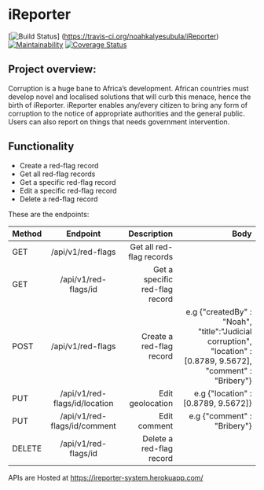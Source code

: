 # iReporter

[![Build Status](https://travis-ci.org/noahkalyesubula/iReporter.svg?branch=develop)] (https://travis-ci.org/noahkalyesubula/iReporter) [![Maintainability](https://api.codeclimate.com/v1/badges/686f37edfc20a7c0d374/maintainability)](https://codeclimate.com/github/noahkalyesubula/iReporter/maintainability) 
[![Coverage Status](https://coveralls.io/repos/github/noahkalyesubula/iReporter/badge.svg?branch=develop)](https://coveralls.io/github/noahkalyesubula/iReporter?branch=develop)



## Project overview:

Corruption is a huge bane to Africa’s development. African countries must develop novel and
localised solutions that will curb this menace, hence the birth of iReporter. iReporter enables
any/every citizen to bring any form of corruption to the notice of appropriate authorities and the
general public. Users can also report on things that needs government intervention.

## Functionality
- Create a red-flag record
- Get all red-flag records
- Get a specific red-flag record
- Edit a specific red-flag record
- Delete a red-flag record


These are the endpoints:

| Method  | Endpoint          | Description                      | Body                  |
| --------|:-----------------:| -------------------------------: |----------------------:|
| GET     | /api/v1/red-flags | Get all red-flag records |                  |                       |
| GET     | /api/v1/red-flags/id | Get a specific red-flag record  |                       |   
|POST     | /api/v1/red-flags | Create a red-flag record         | e.g  {"createdBy" : "Noah", "title":"Judicial corruption", "location" : [0.8789, 9.5672], "comment" : "Bribery"}  |
|PUT      | /api/v1/red-flags/id/location | Edit geolocation   | e.g  {"location" : [0.8789, 9.5672]} |
|PUT      | /api/v1/red-flags/id/comment | Edit comment        | e.g  {"comment" : "Bribery"} |
|DELETE   | /api/v1/red-flags/id | Delete a red-flag record|   |                       |


APIs are Hosted at https://ireporter-system.herokuapp.com/